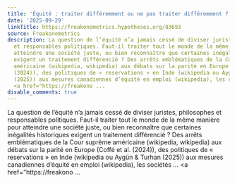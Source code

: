 ```yaml
---
title: 'Équité : traiter différemment ou ne pas traiter différemment ?'
date: '2025-09-29'
linkTitle: https://freakonometrics.hypotheses.org/83693
source: Freakonometrics
description: La question de l’équité n’a jamais cessé de diviser juristes, philosophes
  et responsables politiques. Faut-il traiter tout le monde de la même manière pour
  atteindre une société juste, ou bien reconnaître que certaines inégalités historiques
  exigent un traitement différencié ? Des arrêts emblématiques de la Cour suprême
  américaine (wikipedia, wikipedia) aux débats sur la parité en Europe (Coffé et al.
  (2024)), des politiques de « reservations » en Inde (wikipedia ou Aygün &#38; Turhan
  (2025)) aux mesures canadiennes d’équité en emploi (wikipedia), les sociétés &#8230;
  <a href="https://freakono ...
disable_comments: true
---
```

La question de l’équité n’a jamais cessé de diviser juristes, philosophes et responsables politiques. Faut-il traiter tout le monde de la même manière pour atteindre une société juste, ou bien reconnaître que certaines inégalités historiques exigent un traitement différencié ? Des arrêts emblématiques de la Cour suprême américaine (wikipedia, wikipedia) aux débats sur la parité en Europe (Coffé et al. (2024)), des politiques de « reservations » en Inde (wikipedia ou Aygün &#38; Turhan (2025)) aux mesures canadiennes d’équité en emploi (wikipedia), les sociétés &#8230; <a href="https://freakono ...